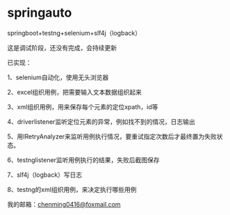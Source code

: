 # springauto
springboot+testng+selenium+slf4j（logback）

这是调试阶段，还没有完成，会持续更新

已实现：

1、selenium自动化，使用无头浏览器

2、excel组织用例，把需要输入文本数据组织起来

3、xml组织用例，用来保存每个元素的定位xpath，id等

4、driverlistener监听定位元素的异常，例如找不到的情况，日志输出

5、用IRetryAnalyzer来监听用例执行情况，要重试指定次数后才最终置为失败状态。

6、testnglistener监听用例执行的结果，失败后截图保存

7、slf4j（logback）写日志

8、testng的xml组织用例，来决定执行哪些用例




我的邮箱：chenming0416@foxmail.com
